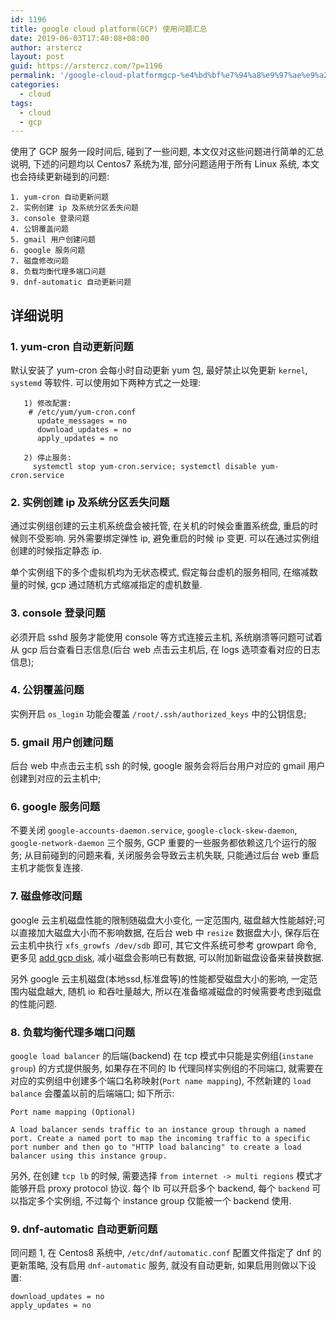 ```yaml
---
id: 1196
title: google cloud platform(GCP) 使用问题汇总
date: 2019-06-03T17:40:08+08:00
author: arstercz
layout: post
guid: https://arstercz.com/?p=1196
permalink: '/google-cloud-platformgcp-%e4%bd%bf%e7%94%a8%e9%97%ae%e9%a2%98%e6%b1%87%e6%80%bb/'
categories:
  - cloud
tags:
  - cloud
  - gcp
---
```

使用了 GCP 服务一段时间后, 碰到了一些问题, 本文仅对这些问题进行简单的汇总说明, 下述的问题均以 Centos7 系统为准, 部分问题适用于所有 Linux 系统, 本文也会持续更新碰到的问题:

```
1. yum-cron 自动更新问题
2. 实例创建 ip 及系统分区丢失问题
3. console 登录问题
4. 公钥覆盖问题
5. gmail 用户创建问题
6. google 服务问题
7. 磁盘修改问题
8. 负载均衡代理多端口问题
9. dnf-automatic 自动更新问题
```

## 详细说明

### 1. yum-cron 自动更新问题

默认安装了 yum-cron 会每小时自动更新 yum 包, 最好禁止以免更新 `kernel`, `systemd` 等软件. 可以使用如下两种方式之一处理:

```
   1) 修改配置:
    # /etc/yum/yum-cron.conf
      update_messages = no
      download_updates = no
      apply_updates = no

   2) 停止服务:
     systemctl stop yum-cron.service; systemctl disable yum-cron.service
```

### 2. 实例创建 ip 及系统分区丢失问题

通过实例组创建的云主机系统盘会被托管, 在关机的时候会重置系统盘, 重启的时候则不受影响. 另外需要绑定弹性 ip, 避免重启的时候 ip 变更. 可以在通过实例组创建的时候指定静态 ip.

单个实例组下的多个虚拟机均为无状态模式, 假定每台虚机的服务相同, 在缩减数量的时候, gcp 通过随机方式缩减指定的虚机数量.

### 3. console 登录问题

必须开启 sshd 服务才能使用 console 等方式连接云主机, 系统崩溃等问题可试着从 gcp 后台查看日志信息(后台 web 点击云主机后, 在 logs 选项查看对应的日志信息);

### 4. 公钥覆盖问题

实例开启 `os_login` 功能会覆盖 `/root/.ssh/authorized_keys` 中的公钥信息;

### 5. gmail 用户创建问题

后台 web 中点击云主机 ssh 的时候, google 服务会将后台用户对应的 gmail 用户创建到对应的云主机中;

### 6. google 服务问题

不要关闭 `google-accounts-daemon.service`, `google-clock-skew-daemon`, `google-network-daemon` 三个服务, GCP 重要的一些服务都依赖这几个运行的服务; 从目前碰到的问题来看, 关闭服务会导致云主机失联, 只能通过后台 web 重启主机才能恢复连接.

### 7. 磁盘修改问题

google 云主机磁盘性能的限制随磁盘大小变化, 一定范围内, 磁盘越大性能越好;可以直接加大磁盘大小而不影响数据, 在后台 web 中 `resize` 数据盘大小, 保存后在云主机中执行 `xfs_growfs /dev/sdb` 即可, 其它文件系统可参考 growpart 命令, 更多见 [add gcp disk](https://cloud.google.com/compute/docs/disks/add-persistent-disk), 减小磁盘会影响已有数据, 可以附加新磁盘设备来替换数据.

另外 google 云主机磁盘(本地ssd,标准盘等)的性能都受磁盘大小的影响, 一定范围内磁盘越大, 随机 io 和吞吐量越大, 所以在准备缩减磁盘的时候需要考虑到磁盘的性能问题.

### 8. 负载均衡代理多端口问题

`google load balancer` 的后端(backend) 在 tcp 模式中只能是实例组(`instane group`) 的方式提供服务, 如果存在不同的 lb 代理同样实例组的不同端口, 就需要在对应的实例组中创建多个端口名称映射(`Port name mapping`), 不然新建的 `load balance` 会覆盖以前的后端端口; 如下所示:

```
Port name mapping (Optional)

A load balancer sends traffic to an instance group through a named port. Create a named port to map the incoming traffic to a specific port number and then go to "HTTP load balancing" to create a load balancer using this instance group.
```

另外, 在创建 `tcp lb` 的时候, 需要选择 `from internet -> multi regions` 模式才能够开启 proxy protocol 协议. 每个 lb 可以开启多个 backend, 每个 `backend` 可以指定多个实例组, 不过每个 instance group 仅能被一个 backend 使用.

### 9. dnf-automatic 自动更新问题

同问题 1, 在 Centos8 系统中, `/etc/dnf/automatic.conf` 配置文件指定了 dnf 的更新策略, 没有启用 `dnf-automatic` 服务, 就没有自动更新, 如果启用则做以下设置:
```
download_updates = no
apply_updates = no
```

